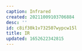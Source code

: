 ```yaml
---
caption: Infrared
created: 20211009103706884
desc: ''
id: c8if30k1v732507wypcw15l
title: IR
updated: 1652622342815
---
```

   
